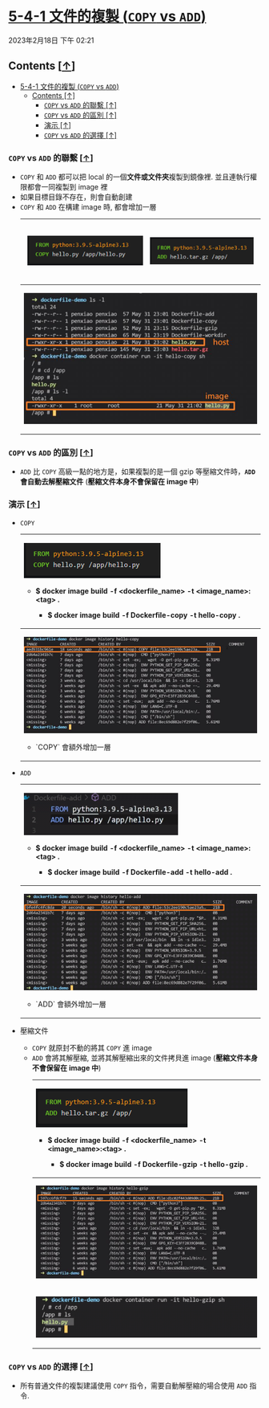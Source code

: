 <!-- This md file is originally converted from onenote -->

# [5-4-1 文件的複製 (`COPY` vs `ADD`)](https://dockertips.readthedocs.io/en/latest/dockerfile-guide/workdir-copy-add.html)

2023年2月18日
下午 02:21

## Contents [[↑](#5-4-1-文件的複製-copy-vs-add)]

- [5-4-1 文件的複製 (`COPY` vs `ADD`)](#5-4-1-文件的複製-copy-vs-add)
  - [Contents \[↑\]](#contents-)
    - [`COPY` vs `ADD` 的聯繫 \[↑\]](#copy-vs-add-的聯繫-)
    - [`COPY` vs `ADD` 的區別 \[↑\]](#copy-vs-add-的區別-)
    - [演示 \[↑\]](#演示-)
    - [`COPY` vs `ADD` 的選擇 \[↑\]](#copy-vs-add-的選擇-)

### `COPY` vs `ADD` 的聯繫 [[↑](#5-4-1-文件的複製-copy-vs-add)]

- `COPY` 和 `ADD` 都可以把 local 的一個**文件或文件夾**複製到鏡像裡. 並且連執行權限都會一同複製到 image 裡
- 如果目標目錄不存在，則會自動創建
- `COPY` 和 `ADD` 在構建 image 時, 都會增加一層
  <table>
    <colgroup>
      <col style="width: 100%" />
    </colgroup>
    <thead>
      <tr class="header">
        <th>
          <table>
            <colgroup>
              <col style="width: 52%" />
              <col style="width: 47%" />
            </colgroup>
            <thead>
              <tr class="header">
                <td>
                  <p><img src="assets/003_5-4_文件的複製_(COPY_vs_ADD)__000.png" /></p>
                </th>
                <td>
                  <p><img src="assets/003_5-4_文件的複製_(COPY_vs_ADD)__001.png" /></p>
                </th>
              </tr>
            </thead>
          </table>
        </th>
      </tr>
    </thead>
    <tbody>
      <tr class="odd">
        <td>
          <p><img src="assets/003_5-4_文件的複製_(COPY_vs_ADD)__002.png" /></p>
        </td>
      </tr>
    </tbody>
  </table>

### `COPY` vs `ADD` 的區別 [[↑](#5-4-1-文件的複製-copy-vs-add)]

- `ADD` 比 `COPY` 高級一點的地方是，如果複製的是一個 gzip 等壓縮文件時，**`ADD` 會自動去解壓縮文件** (**壓縮文件本身不會保留在 image 中**)

### 演示 [[↑](#5-4-1-文件的複製-copy-vs-add)]

- `COPY`
  <table>
    <colgroup>
      <col style="width: 100%" />
    </colgroup>
    <thead>
      <tr class="header">
        <th>
          <p><img src="assets/003_5-4_文件的複製_(COPY_vs_ADD)__000.png" /></p>
          <ul class="incremental">
            <li>
              <p>$ docker image build <strong>-f</strong> &lt;dockerfile_name&gt; -t &lt;image_name&gt;:&lt;tag&gt; .
              </p>
              <ul class="incremental">
                <li>
                  <p>$ docker image build <strong>-f</strong> Dockerfile-copy -t hello-copy .</p>
                </li>
              </ul>
            </li>
          </ul>
        </th>
      </tr>
    </thead>
    <tbody>
      <tr class="odd">
        <td>
          <p><img src="assets/003_5-4_文件的複製_(COPY_vs_ADD)__003.png" /></p>
          <ul class="incremental">
            <li>
              <p>`COPY` 會額外增加一層</p>
            </li>
          </ul>
        </td>
      </tr>
    </tbody>
  </table>

- `ADD`
  <table>
    <colgroup>
      <col style="width: 100%" />
    </colgroup>
    <thead>
      <tr class="header">
        <th>
          <p><img src="assets/003_5-4_文件的複製_(COPY_vs_ADD)__004.png" /></p>
          <ul class="incremental">
            <li>
              <p>$ docker image build <strong>-f</strong> &lt;dockerfile_name&gt; -t &lt;image_name&gt;:&lt;tag&gt; .
              </p>
              <ul class="incremental">
                <li>
                  <p>$ docker image build <strong>-f</strong> Dockerfile-add -t hello-add .</p>
                </li>
              </ul>
            </li>
          </ul>
        </th>
      </tr>
    </thead>
    <tbody>
      <tr class="odd">
        <td>
          <p><img src="assets/003_5-4_文件的複製_(COPY_vs_ADD)__005.png" /></p>
          <ul class="incremental">
            <li>
              <p>`ADD` 會額外增加一層</p>
            </li>
          </ul>
        </td>
      </tr>
    </tbody>
  </table>

- 壓縮文件
  - `COPY` 就原封不動的將其 `COPY` 進 image
  - `ADD` 會將其解壓縮, 並將其解壓縮出來的文件拷貝進 image (**壓縮文件本身不會保留在 image 中**)
    <table>
      <colgroup>
        <col style="width: 100%" />
      </colgroup>
      <thead>
        <tr class="header">
          <th>
            <p><img src="assets/003_5-4_文件的複製_(COPY_vs_ADD)__006.png" /></p>
            <ul class="incremental">
              <li>
                <p>$ docker image build <strong>-f</strong> &lt;dockerfile_name&gt; -t &lt;image_name&gt;:&lt;tag&gt; .
                </p>
                <ul class="incremental">
                  <li>
                    <p>$ docker image build <strong>-f</strong> Dockerfile-gzip -t hello-gzip .</p>
                  </li>
                </ul>
              </li>
            </ul>
          </th>
        </tr>
      </thead>
      <tbody>
        <tr class="odd">
          <td>
            <p><img src="assets/003_5-4_文件的複製_(COPY_vs_ADD)__007.png" /></p>
          </td>
        </tr>
        <tr class="even">
          <td>
            <p><img src="assets/003_5-4_文件的複製_(COPY_vs_ADD)__008.png" /></p>
          </td>
        </tr>
      </tbody>
    </table>

### `COPY` vs `ADD` 的選擇 [[↑](#5-4-1-文件的複製-copy-vs-add)]

- 所有普通文件的複製建議使用 `COPY` 指令，需要自動解壓縮的場合使用 `ADD` 指令.
